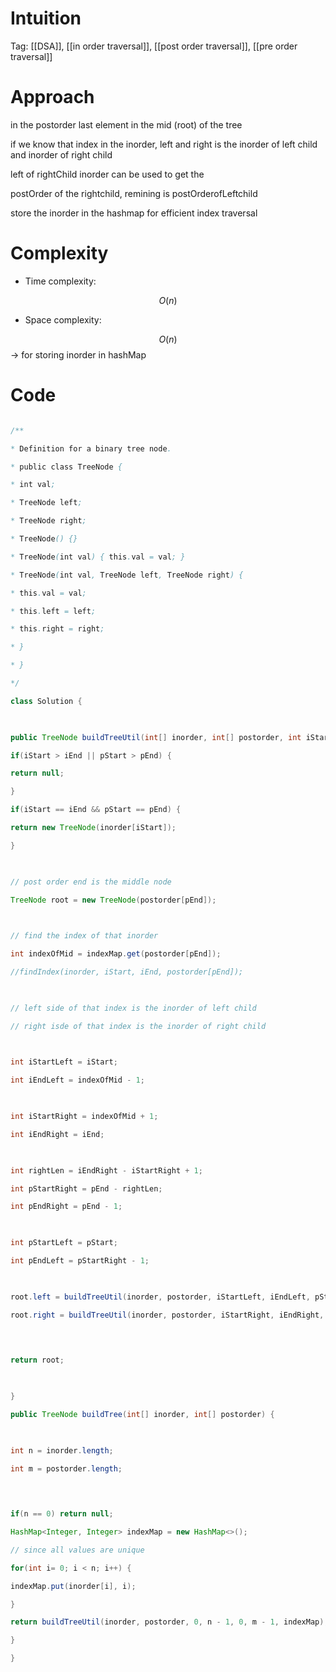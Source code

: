 # Intuition

<!-- Describe your first thoughts on how to solve this problem. -->

Tag: [[DSA]], [[in order traversal]], [[post order traversal]], [[pre order traversal]] 


# Approach

<!-- Describe your approach to solving the problem. -->

  

in the postorder last element in the mid (root) of the tree

  

if we know that index in the inorder, left and right is the inorder of left child and inorder of right child

  

left of rightChild inorder can be used to get the

postOrder of the rightchild, remining is postOrderofLeftchild

  

store the inorder in the hashmap for efficient index traversal

  

# Complexity

- Time complexity:

<!-- Add your time complexity here, e.g. $$O(n)$$ -->

$$O(n)$$

  

- Space complexity:

<!-- Add your space complexity here, e.g. $$O(n)$$ -->

$$O(n)$$ -> for storing inorder in hashMap

# Code

```java []

/**

* Definition for a binary tree node.

* public class TreeNode {

* int val;

* TreeNode left;

* TreeNode right;

* TreeNode() {}

* TreeNode(int val) { this.val = val; }

* TreeNode(int val, TreeNode left, TreeNode right) {

* this.val = val;

* this.left = left;

* this.right = right;

* }

* }

*/

class Solution {

  

public TreeNode buildTreeUtil(int[] inorder, int[] postorder, int iStart, int iEnd ,int pStart, int pEnd, HashMap<Integer, Integer> indexMap) {

if(iStart > iEnd || pStart > pEnd) {

return null;

}

if(iStart == iEnd && pStart == pEnd) {

return new TreeNode(inorder[iStart]);

}

  

// post order end is the middle node

TreeNode root = new TreeNode(postorder[pEnd]);

  

// find the index of that inorder

int indexOfMid = indexMap.get(postorder[pEnd]);

//findIndex(inorder, iStart, iEnd, postorder[pEnd]);

  

// left side of that index is the inorder of left child

// right isde of that index is the inorder of right child

  

int iStartLeft = iStart;

int iEndLeft = indexOfMid - 1;

  

int iStartRight = indexOfMid + 1;

int iEndRight = iEnd;

  

int rightLen = iEndRight - iStartRight + 1;

int pStartRight = pEnd - rightLen;

int pEndRight = pEnd - 1;

  

int pStartLeft = pStart;

int pEndLeft = pStartRight - 1;

  

root.left = buildTreeUtil(inorder, postorder, iStartLeft, iEndLeft, pStartLeft, pEndLeft, indexMap);

root.right = buildTreeUtil(inorder, postorder, iStartRight, iEndRight, pStartRight, pEndRight, indexMap);

  
  

return root;

  

}

public TreeNode buildTree(int[] inorder, int[] postorder) {

  

int n = inorder.length;

int m = postorder.length;

  
  

if(n == 0) return null;

HashMap<Integer, Integer> indexMap = new HashMap<>();

// since all values are unique

for(int i= 0; i < n; i++) {

indexMap.put(inorder[i], i);

}

return buildTreeUtil(inorder, postorder, 0, n - 1, 0, m - 1, indexMap);

}

}

```